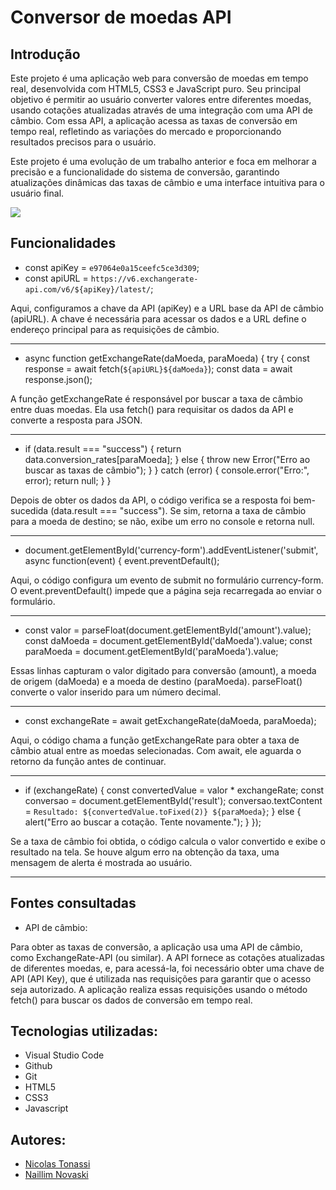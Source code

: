 # Conversor de moedas API
 
## Introdução
Este projeto é uma aplicação web para conversão de moedas em tempo real, desenvolvida com HTML5, CSS3 e JavaScript puro. Seu principal objetivo é permitir ao usuário converter valores entre diferentes moedas, usando cotações atualizadas através de uma integração com uma API de câmbio. Com essa API, a aplicação acessa as taxas de conversão em tempo real, refletindo as variações do mercado e proporcionando resultados precisos para o usuário.
 
Este projeto é uma evolução de um trabalho anterior e foca em melhorar a precisão e a funcionalidade do sistema de conversão, garantindo atualizações dinâmicas das taxas de câmbio e uma interface intuitiva para o usuário final.
 
<img src="conversor.api.png">
 
## Funcionalidades
 
- const apiKey = `e97064e0a15ceefc5ce3d309`;
- const apiURL = `https://v6.exchangerate-api.com/v6/${apiKey}/latest/`;
 
Aqui, configuramos a chave da API (apiKey) e a URL base da API de câmbio (apiURL). A chave é necessária para acessar os dados e a URL define o endereço principal para as requisições de câmbio.<hr>
 
- async function getExchangeRate(daMoeda, paraMoeda) {
    try {
        const response = await fetch(`${apiURL}${daMoeda}`);
        const data = await response.json();
 
A função getExchangeRate é responsável por buscar a taxa de câmbio entre duas moedas. Ela usa fetch() para requisitar os dados da API e converte a resposta para JSON.<hr>
 
 
- if (data.result === "success") {
            return data.conversion_rates[paraMoeda];
        } else {
            throw new Error("Erro ao buscar as taxas de câmbio");
        }
    } catch (error) {
        console.error("Erro:", error);
        return null;
    }
}
 
Depois de obter os dados da API, o código verifica se a resposta foi bem-sucedida (data.result === "success"). Se sim, retorna a taxa de câmbio para a moeda de destino; se não, exibe um erro no console e retorna null.<hr>
 
- document.getElementById('currency-form').addEventListener('submit', async function(event) {
    event.preventDefault();
 
Aqui, o código configura um evento de submit no formulário currency-form. O event.preventDefault() impede que a página seja recarregada ao enviar o formulário.<hr>
 
- const valor = parseFloat(document.getElementById('amount').value);
    const daMoeda = document.getElementById('daMoeda').value;
    const paraMoeda = document.getElementById('paraMoeda').value;
 
Essas linhas capturam o valor digitado para conversão (amount), a moeda de origem (daMoeda) e a moeda de destino (paraMoeda). parseFloat() converte o valor inserido para um número decimal.<hr>
 
- const exchangeRate = await getExchangeRate(daMoeda, paraMoeda);
 
Aqui, o código chama a função getExchangeRate para obter a taxa de câmbio atual entre as moedas selecionadas. Com await, ele aguarda o retorno da função antes de continuar.<hr>
 
- if (exchangeRate) {
        const convertedValue = valor * exchangeRate;
        const conversao = document.getElementById('result');
        conversao.textContent = `Resultado: ${convertedValue.toFixed(2)} ${paraMoeda}`;
    } else {
        alert("Erro ao buscar a cotação. Tente novamente.");
    }
});
 
Se a taxa de câmbio foi obtida, o código calcula o valor convertido e exibe o resultado na tela. Se houve algum erro na obtenção da taxa, uma mensagem de alerta é mostrada ao usuário.<hr>
 
## Fontes consultadas
- API de câmbio:
 
Para obter as taxas de conversão, a aplicação usa uma API de câmbio, como ExchangeRate-API (ou similar). A API fornece as cotações atualizadas de diferentes moedas, e, para acessá-la, foi necessário obter uma chave de API (API Key), que é utilizada nas requisições para garantir que o acesso seja autorizado. A aplicação realiza essas requisições usando o método fetch() para buscar os dados de conversão em tempo real.
 
## Tecnologias utilizadas:
- Visual Studio Code
 - Github
 - Git
 - HTML5
 - CSS3
 - Javascript
 
  ## Autores:
- [Nicolas Tonassi](https://github.com/nicolas-tonassi)
- [Naillim Novaski](https://github.com/naillimnovaski)
